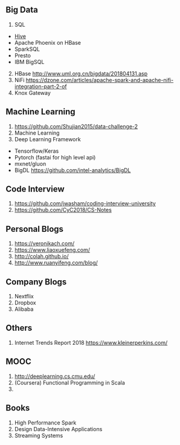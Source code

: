 ## Big Data
1. SQL 
  * [Hive](https://github.com/zewang/StudyNote/blob/master/Hive.md)
  * Apache Phoenix on HBase
  * SparkSQL
  * Presto
  * IBM BigSQL
2. HBase http://www.uml.org.cn/bigdata/201804131.asp
3. NiFi https://dzone.com/articles/apache-spark-and-apache-nifi-integration-part-2-of
4. Knox Gateway

## Machine Learning
1. https://github.com/Shujian2015/data-challenge-2
2. Machine Learning
3. Deep Learning Framework
  * Tensorflow/Keras
  * Pytorch (fastai for high level api)
  * mxnet/gluon
  * BigDL https://github.com/intel-analytics/BigDL

## Code Interview
1. https://github.com/jwasham/coding-interview-university
2. https://github.com/CyC2018/CS-Notes

## Personal Blogs
1. https://veronikach.com/
2. https://www.liaoxuefeng.com/
3. http://colah.github.io/
4. http://www.ruanyifeng.com/blog/

## Company Blogs
1. Nextflix
2. Dropbox
3. Alibaba

## Others
1. Internet Trends Report 2018 https://www.kleinerperkins.com/

## MOOC
1. http://deeplearning.cs.cmu.edu/
2. (Coursera) Functional Programming in Scala
3. 

## Books
1. High Performance Spark
2. Design Data-Intensive Applications
3. Streaming Systems
